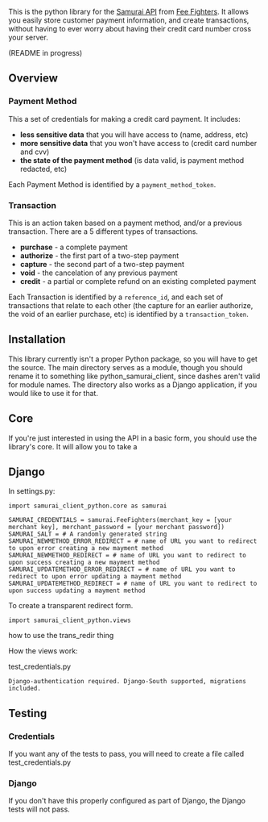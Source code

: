 This is the python library for the [Samurai API](http://feefighters.com/samurai) from [Fee Fighters](http://feefighters.com). It allows you easily store customer payment information, and create transactions, without having to ever worry about having their credit card number cross your server.

(README in progress)

## Overview

### Payment Method

This a set of credentials for making a credit card payment. It includes:

* __less sensitive data__ that you will have access to (name, address, etc)
* __more sensitive data__ that you won't have access to (credit card number and cvv)
* __the state of the payment method__ (is data valid, is payment method redacted, etc)

Each Payment Method is identified by a `payment_method_token`.

### Transaction

This is an action taken based on a payment method, and/or a previous transaction. There are a 5 different types of transactions.

* __purchase__ - a complete payment
* __authorize__ - the first part of a two-step payment
* __capture__ - the second part of a two-step payment
* __void__ - the cancelation of any previous payment
* __credit__ - a partial or complete refund on an existing completed payment

Each Transaction is identified by a `reference_id`, and each set of transactions that relate to each other (the capture for an earlier authorize, the void of an earlier purchase, etc) is identified by a `transaction_token`.

## Installation

This library currently isn't a proper Python package, so you will have to get the source. The main directory serves as a module, though you should rename it to something like python_samurai_client, since dashes aren't valid for module names. The directory also works as a Django application, if you would like to use it for that.

## Core

If you're just interested in using the API in a basic form, you should use the library's core. It will allow you to take a 

## Django


In settings.py:

    import samurai_client_python.core as samurai

    SAMURAI_CREDENTIALS = samurai.FeeFighters(merchant_key = [your merchant key], merchant_password = [your merchant password])
    SAMURAI_SALT = # A randomly generated string
    SAMURAI_NEWMETHOD_ERROR_REDIRECT = # name of URL you want to redirect to upon error creating a new mayment method
    SAMURAI_NEWMETHOD_REDIRECT = # name of URL you want to redirect to upon success creating a new mayment method
    SAMURAI_UPDATEMETHOD_ERROR_REDIRECT = # name of URL you want to redirect to upon error updating a mayment method
    SAMURAI_UPDATEMETHOD_REDIRECT = # name of URL you want to redirect to upon success updating a mayment method


To create a transparent redirect form.

    import samurai_client_python.views

    
    

how to use the trans_redir thing 







How the views work:



test_credentials.py

    Django-authentication required. Django-South supported, migrations included.

## Testing

### Credentials

If you want any of the tests to pass, you will need to create a file called test_credentials.py

### Django

If you don't have this properly configured as part of Django, the Django tests will not pass.
